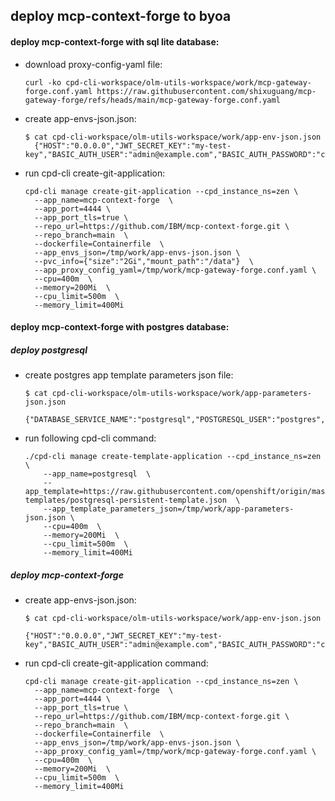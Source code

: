 ## deploy mcp-context-forge to byoa

#### deploy mcp-context-forge with sql lite database:  

- download proxy-config-yaml file:  
  ```
  curl -ko cpd-cli-workspace/olm-utils-workspace/work/mcp-gateway-forge.conf.yaml https://raw.githubusercontent.com/shixuguang/mcp-gateway-forge/refs/heads/main/mcp-gateway-forge.conf.yaml
  ```

- create app-envs-json.json:  

  ```
  $ cat cpd-cli-workspace/olm-utils-workspace/work/app-env-json.json
    {"HOST":"0.0.0.0","JWT_SECRET_KEY":"my-test-key","BASIC_AUTH_USER":"admin@example.com","BASIC_AUTH_PASSWORD":"changeme","AUTH_REQUIRED":"true","DATABASE_URL":"sqlite:////data/mcp.db","SSL":"true","CERT_FILE":"/etc/certs/tls.crt","KEY_FILE":"/etc/certs/tls.key","MCPGATEWAY_UI_ENABLED":"true","MCPGATEWAY_ADMIN_API_ENABLED":"true"}
  ```

- run cpd-cli create-git-application:  
  ```
  cpd-cli manage create-git-application --cpd_instance_ns=zen \
    --app_name=mcp-context-forge  \
    --app_port=4444 \
    --app_port_tls=true \
    --repo_url=https://github.com/IBM/mcp-context-forge.git \
    --repo_branch=main  \
    --dockerfile=Containerfile  \
    --app_envs_json=/tmp/work/app-envs-json.json \
    --pvc_info={"size":"2Gi","mount_path":"/data"}  \
    --app_proxy_config_yaml=/tmp/work/mcp-gateway-forge.conf.yaml \
    --cpu=400m  \
    --memory=200Mi  \
    --cpu_limit=500m  \
    --memory_limit=400Mi
  ```

#### deploy mcp-context-forge with postgres database:  

  ##### deploy postgresql  

  - create postgres app template parameters json file:
    ```
    $ cat cpd-cli-workspace/olm-utils-workspace/work/app-parameters-json.json  
      {"DATABASE_SERVICE_NAME":"postgresql","POSTGRESQL_USER":"postgres","POSTGRESQL_PASSWORD":"secret","POSTGRESQL_DATABASE":"mcp"}
    ```

  - run following cpd-cli command:  
    ```
    ./cpd-cli manage create-template-application --cpd_instance_ns=zen  \
        --app_name=postgresql  \
        --app_template=https://raw.githubusercontent.com/openshift/origin/master/examples/db-templates/postgresql-persistent-template.json  \
        --app_template_parameters_json=/tmp/work/app-parameters-json.json \
        --cpu=400m  \
        --memory=200Mi  \
        --cpu_limit=500m  \
        --memory_limit=400Mi
    ```
  ##### deploy mcp-context-forge

  - create app-envs-json.json:  
    ```
    $ cat cpd-cli-workspace/olm-utils-workspace/work/app-env-json.json  

    {"HOST":"0.0.0.0","JWT_SECRET_KEY":"my-test-key","BASIC_AUTH_USER":"admin@example.com","BASIC_AUTH_PASSWORD":"changeme","AUTH_REQUIRED":"true","DATABASE_URL":"postgresql://postgres:secret@postgresql:5432/mcp","SSL":"true","CERT_FILE":"/etc/certs/tls.crt","KEY_FILE":"/etc/certs/tls.key","MCPGATEWAY_UI_ENABLED":"true","MCPGATEWAY_ADMIN_API_ENABLED":"true"}
    ```
  - run cpd-cli create-git-application command:  
    ```
    cpd-cli manage create-git-application --cpd_instance_ns=zen \
      --app_name=mcp-context-forge  \
      --app_port=4444 \
      --app_port_tls=true \
      --repo_url=https://github.com/IBM/mcp-context-forge.git \
      --repo_branch=main  \
      --dockerfile=Containerfile  \
      --app_envs_json=/tmp/work/app-envs-json.json \
      --app_proxy_config_yaml=/tmp/work/mcp-gateway-forge.conf.yaml \
      --cpu=400m  \
      --memory=200Mi  \
      --cpu_limit=500m  \
      --memory_limit=400Mi
    ```

